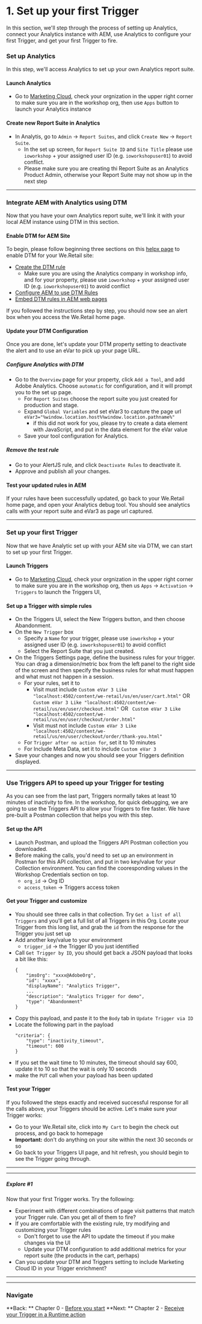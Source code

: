 # 1. Set up your first Trigger
In this section, we'll step through the process of setting up Analytics, connect your Analytics instance with AEM, use Analytics to configure your first Trigger, and get your first Trigger to fire.

### Set up Analytics
In this step, we'll access Analytics to set up your own Analytics report suite.

#### Launch Analytics
- Go to [Marketing Cloud](http://marketing.adobe.com/), check your orgnization in the upper right corner to make sure you are in the workshop org, then use `Apps` button to launch your Analytics instance

#### Create new Report Suite in Analytics
- In Analytis, go to `Admin` -> `Report Suites`, and click `Create New` -> `Report Suite`.
    - In the set up screen, for `Report Suite ID` and `Site Title` please use `ioworkshop` + your assigned user ID (e.g. `ioworkshopuser01`) to avoid conflict.
    - Please make sure you are creating thi Report Suite as an Analytics Product Admin, otherwise your Report Suite may not show up in the next step

---

### Integrate AEM with Analytics using DTM
Now that you have your own Analytics report suite, we'll link it with your local AEM instance using DTM in this section.

#### Enable DTM for AEM Site
To begin, please follow beginning three sections on this [helpx page](https://helpx.adobe.com/experience-manager/using/integrate-digital-marketing-solutions.html) to enable DTM for your We.Retail site:
- [Create the DTM rule](https://helpx.adobe.com/experience-manager/using/integrate-digital-marketing-solutions.html#CreatetheDTMrule)
    - Make sure you are using the Analytics company in workshop info, and for your property, please use `ioworkshop` + your assigned user ID (e.g. `ioworkshopuser01`) to avoid conflict
- [Configure AEM to use DTM Rules](https://helpx.adobe.com/experience-manager/using/integrate-digital-marketing-solutions.html#ConfigureAEMtouseDTMRules)
- [Embed DTM rules in AEM web pages](https://helpx.adobe.com/experience-manager/using/integrate-digital-marketing-solutions.html#EmbedDTMrulesinAEMwebpages)

If you followed the instructions step by step, you should now see an alert box when you access the We.Retail home page.

#### Update your DTM Configuration
Once you are done, let's update your DTM property setting to deactivate the alert and to use an eVar to pick up your page URL. 

##### Configure Analytics with DTM
- Go to the `Overview` page for your property, click `Add a Tool`, and add Adobe Analytics. Choose `automatic` for configuration, and it will prompt you to the set up page.
    - For `Report Suites` choose the report suite you just created for production and stage.
    - Expand `Global Variables` and set eVar3 to capture the page url
```eVar3="%window.location.host%%window.location.pathname%"```
        - if this did not work for you, please try to create a data element with JavaScript, and put in the data element for the eVar value
    - Save your tool configuration for Analytics.

##### Remove the test rule
- Go to your AlertJS rule, and click `Deactivate Rules` to deactivate it.
- Approve and publish all your changes.

#### Test your updated rules in AEM
If your rules have been successfully updated, go back to your We.Retail home page, and open your Analytics debug tool. You should see analytics calls with your report suite and eVar3 as page url captured.

---

### Set up your first Trigger
Now that we have Analytic set up with your AEM site via DTM, we can start to set up your first Trigger. 

#### Launch Triggers
- Go to [Marketing Cloud](http://marketing.adobe.com/), check your orgnization in the upper right corner to make sure you are in the workshop org, then us `Apps` -> `Activation` -> `Triggers` to launch the Triggers UI,

#### Set up a Trigger with simple rules
- On the Triggers UI, select the New Triggers button, and then choose Abandonment.
- On the `New Trigger` box
    - Specify a `Name` for your trigger, please use `ioworkshop` + your assigned user ID (e.g. `ioworkshopuser01`) to avoid conflict
    - Select the Report Suite that you just created.
- On the Triggers Settings page, define the business rules for your trigger. You can drag a dimension/metric box from the left panel to the right side of the screen and then specify the business rules for what must happen and what must not happen in a session. 
    - For your rules, set it to
        - Visit must include `Custom eVar 3 Like "localhost:4502/content/we-retail/us/en/user/cart.html"` OR `Custom eVar 3 Like "localhost:4502/content/we-retail/us/en/user/checkout.html"` OR ` Custom eVar 3 Like "localhost:4502/content/we-retail/us/en/user/checkout/order.html"`
        - Visit must not include `Custom eVar 3 Like "localhost:4502/content/we-retail/us/en/user/checkout/order/thank-you.html"`
    - For `Trigger after no action for`, set it to 10 minutes
    - For Include Meta Data, set it to include `Custom eVar 3`
- Save your changes and now you should see your Triggers definition displayed.

---

### Use Triggers API to speed up your Trigger for testing
As you can see from the last part, Triggers normally takes at least 10 minutes of inactivity to fire. In the workshop, for quick debugging, we are going to use the Triggers API to allow your Triggers to fire faster. We have pre-built a Postman collection that helps you with this step.

#### Set up the API
- Launch Postman, and upload the Triggers API Postman collection you downloaded. 
- Before making the calls, you'd need to set up an environment in Postman for this API collection, and put in two key/value for your Collection environment. You can find the cooresponding values in the Workshop Credentials section on top.
    - `org_id` -> Org ID
    - `access_token` -> Triggers access token

#### Get your Trigger and customize
- You should see three calls in that collection. Try `Get a list of all Triggers` and you'll get a full list of all Triggers in this Org. Locate your Trigger from this long list, and grab the `id` from the response for the Trigger you just set up
- Add another key/value to your environment
    - `trigger_id` -> the Trigger ID you just identified
- Call `Get Trigger by ID`, you should get back a JSON payload that looks a bit like this: 
    ``` 
    {
        "imsOrg": "xxxx@AdobeOrg",
        "id": "xxxx",
        "displayName": "Analytics Trigger",
        ... 
        "description": "Analytics Trigger for demo",
        "type": "Abandonment"
    }
    ```
- Copy this payload, and paste it to the `Body` tab in `Update Trigger via ID`
- Locate the following part in the payload
    ```
    "criteria": {
        "type": "inactivity_timeout",
        "timeout": 600
    }
    ```
- If you set the wait time to 10 minutes, the timeout should say 600, update it to 10 so that the wait is only 10 seconds
- make the `PUT` call when your payload has been updated

#### Test your Trigger
If you followed the steps exactly and received successful response for all the calls above, your Triggers should be active. Let's make sure your Trigger works:
- Go to your We.Retail site, click into `My Cart` to begin the check out process, and go back to homepage
- **Important:** don't do anything on your site within the next 30 seconds or so
- Go back to your Triggers UI page, and hit refresh, you should begin to see the Trigger going through.

---
---

##### Explore #1
Now that your first Trigger works. Try the following:

- Experiment with different combinations of page visit patterns that match your Trigger rule. Can you get all of them to fire?
- If you are comfortable with the existing rule, try modifying and customizing your Trigger rules
    - Don't forget to use the API to update the timeout if you make changes via the UI
    - Update your DTM configuration to add additional metrics for your report suite (the products in the cart, perhaps)
- Can you update your DTM and Triggers setting to include Marketing Cloud ID in your Trigger enrichment?

---
---

### Navigate
**Back: ** Chapter 0 - [Before you start](chapter-0.md)
**Next: ** Chapter 2 - [Receive your Trigger in a Runtime action](chapter-2.md)